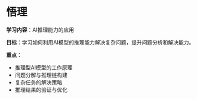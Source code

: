 # 悟理

**学习内容**：AI推理能力的应用

**目标**：学习如何利用AI模型的推理能力解决复杂问题，提升问题分析和解决能力。

**重点**：
- 推理型AI模型的工作原理
- 问题分解与推理链构建
- 复杂任务的解决策略
- 推理结果的验证与优化 